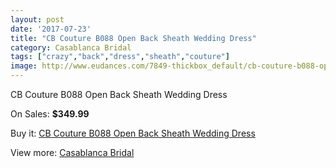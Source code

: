 ```yaml
---
layout: post
date: '2017-07-23'
title: "CB Couture B088 Open Back Sheath Wedding Dress"
category: Casablanca Bridal
tags: ["crazy","back","dress","sheath","couture"]
image: http://www.eudances.com/7849-thickbox_default/cb-couture-b088-open-back-sheath-wedding-dress.jpg
---
```

CB Couture B088 Open Back Sheath Wedding Dress

On Sales: **$349.99**
<a href="https://www.eudances.com/en/casablanca-bridal/2765-cb-couture-b088-open-back-sheath-wedding-dress.html"><amp-img layout="responsive" width="600" height="600" src="//www.eudances.com/7849-thickbox_default/cb-couture-b088-open-back-sheath-wedding-dress.jpg" alt="CB Couture B088 Open Back Sheath Wedding Dress 0" /></a>
<a href="https://www.eudances.com/en/casablanca-bridal/2765-cb-couture-b088-open-back-sheath-wedding-dress.html"><amp-img layout="responsive" width="600" height="600" src="//www.eudances.com/7852-thickbox_default/cb-couture-b088-open-back-sheath-wedding-dress.jpg" alt="CB Couture B088 Open Back Sheath Wedding Dress 1" /></a>
<a href="https://www.eudances.com/en/casablanca-bridal/2765-cb-couture-b088-open-back-sheath-wedding-dress.html"><amp-img layout="responsive" width="600" height="600" src="//www.eudances.com/7851-thickbox_default/cb-couture-b088-open-back-sheath-wedding-dress.jpg" alt="CB Couture B088 Open Back Sheath Wedding Dress 2" /></a>
<a href="https://www.eudances.com/en/casablanca-bridal/2765-cb-couture-b088-open-back-sheath-wedding-dress.html"><amp-img layout="responsive" width="600" height="600" src="//www.eudances.com/7850-thickbox_default/cb-couture-b088-open-back-sheath-wedding-dress.jpg" alt="CB Couture B088 Open Back Sheath Wedding Dress 3" /></a>

Buy it: [CB Couture B088 Open Back Sheath Wedding Dress](https://www.eudances.com/en/casablanca-bridal/2765-cb-couture-b088-open-back-sheath-wedding-dress.html "CB Couture B088 Open Back Sheath Wedding Dress")

View more: [Casablanca Bridal](https://www.eudances.com/en/4-casablanca-bridal "Casablanca Bridal")